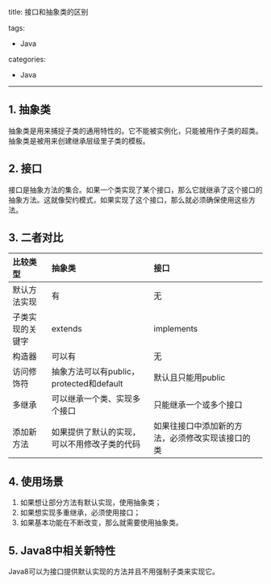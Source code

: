 title: 接口和抽象类的区别

tags:
  - Java

categories:
  - Java

---
## 1. 抽象类
抽象类是用来捕捉子类的通用特性的。它不能被实例化，只能被用作子类的超类。抽象类是被用来创建继承层级里子类的模板。
## 2. 接口
接口是抽象方法的集合。如果一个类实现了某个接口，那么它就继承了这个接口的抽象方法。这就像契约模式，如果实现了这个接口，那么就必须确保使用这些方法。
## 3. 二者对比
|比较类型|抽象类|接口|
|:--|:--|:--|
|默认方法实现|有|无|
|子类实现的关键字|extends|implements|
|构造器|可以有|无|
|访问修饰符|抽象方法可以有public，protected和default|默认且只能用public|
|多继承|可以继承一个类、实现多个接口|只能继承一个或多个接口|
|添加新方法|如果提供了默认的实现，可以不用修改子类的代码|如果往接口中添加新的方法，必须修改实现该接口的类|
## 4. 使用场景
1. 如果想让部分方法有默认实现，使用抽象类；
2. 如果想实现多重继承，必须使用接口；
3. 如果基本功能在不断改变，那么就需要使用抽象类。

## 5. Java8中相关新特性
Java8可以为接口提供默认实现的方法并且不用强制子类来实现它。
